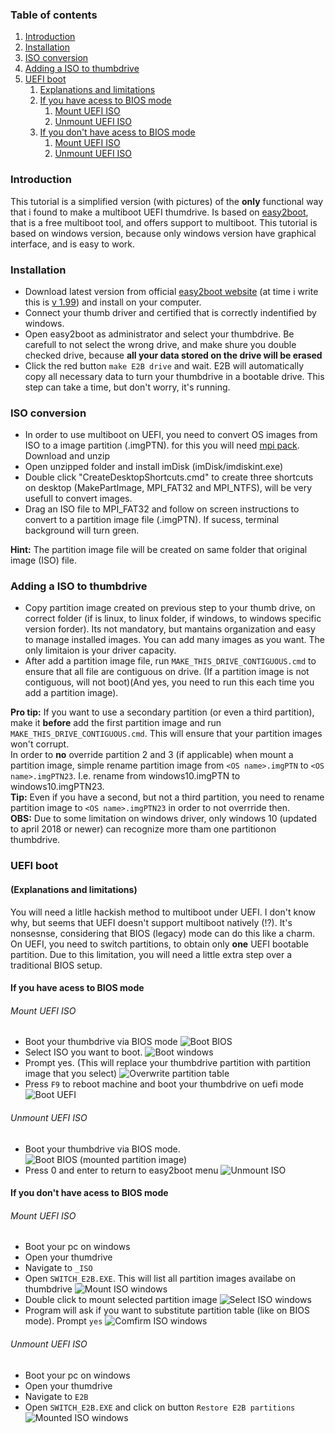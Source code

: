 ### Table of contents
1. [Introduction](#introduction)
2. [Installation](#installation)
3. [ISO conversion](#iso-conversion)
4. [Adding a ISO to thumbdrive](#adding-a-iso-to-thumbdrive)
5. [UEFI boot](#uefi-boot)
    1. [Explanations and limitations](#explanations-and-limitations)
    2. [If you have acess to BIOS mode](#if-you-have-acess-to-bios-mode)
         1. [Mount UEFI ISO](#mount-uefi-iso)
         2. [Unmount UEFI ISO](#unmount-uefi-iso)
    3. [If you don't have acess to BIOS mode](#if-you-dont-have-acess-to-bios-mode)
         1. [Mount UEFI ISO](#mount-uefi-iso-1)
         2. [Unmount UEFI ISO](#unmount-uefi-iso-1)




### Introduction
This tutorial is a simplified version (with pictures) of the **only** functional way that i found to make a multiboot UEFI thumdrive.
Is based on [easy2boot](http://www.easy2boot.com/), that is a free multiboot tool, and offers support to multiboot.
This tutorial is based on windows version, because only windows version have graphical interface, and is easy to work.

### Installation
* Download latest version from official [easy2boot website](http://www.easy2boot.com/download) (at time i write this is [v 1.99](http://files.easy2boot.com/200003273-a94b8ab584/Easy2Boot_v1.99.exe)) and install on your computer.
* Connect your thumb driver and certified that is correctly indentified by windows.
* Open easy2boot as administrator and select your thumbdrive. Be carefull to not select the wrong drive, and make shure you double checked drive, because **all your data stored on the drive will be erased**
* Click the red button `make E2B drive` and wait. E2B will automatically copy all necessary data to turn your thumbdrive in a bootable drive. This step can take a time, but don't worry, it's running.

### ISO conversion
* In order to use multiboot on UEFI, you need to convert OS images from ISO to a image partition (.imgPTN). for this you will need [mpi pack](http://www.easy2boot.com/download/mpi-pack/).<br> Download and unzip
* Open unzipped folder and install imDisk (imDisk/imdiskint.exe)
* Double click "CreateDesktopShortcuts.cmd" to create three shortcuts on desktop (MakePartImage, MPI_FAT32 and MPI_NTFS), will be very usefull to convert images.
* Drag an ISO file to MPI_FAT32 and follow on screen instructions to convert to a partition image file (.imgPTN).
If sucess, terminal background will turn green.

**Hint:** The partition image file will be created on same folder that original image (ISO) file.

### Adding a ISO to thumbdrive
* Copy partition image created on previous step to your thumb drive, on correct folder (if is linux, to linux folder, if windows, to windows specific version forder). Its not mandatory, but mantains organization and easy to manage installed images.
You can add many images as you want. The only limitaion is your driver capacity.
* After add a partition image file, run `MAKE_THIS_DRIVE_CONTIGUOUS.cmd` to ensure that all file are contiguous on drive. (If a partition image is not contiguous, will not boot)(And yes, you need to run this each time you add a  partition image).



**Pro tip:** If you want to use a secondary partition (or even a third partition), make it **before** add the first partition image and run `MAKE_THIS_DRIVE_CONTIGUOUS.cmd`. This will ensure that your partition images won't corrupt.
<br>In order to **no** override partition 2 and 3 (if applicable) when mount a partition image, simple rename partition image from `<OS name>.imgPTN` to `<OS name>.imgPTN23`. I.e. rename from windows10.imgPTN to windows10.imgPTN23.<br>
**Tip:** Even if you have a second, but not a third partition, you need to rename partition image to `<OS name>.imgPTN23` in order to not overrride then.
<br>
**OBS:** Due to some limitation on windows driver, only windows 10 (updated to april 2018 or newer) can recognize more tham one partitionon thumbdrive.

### UEFI boot
#### (Explanations and limitations)
You will need a litlle hackish method to multiboot under UEFI.
I don't know why, but seems that UEFI doesn't support multiboot natively (!?). It's nonsesnse, considering that BIOS (legacy) mode can do this like a charm.
On UEFI, you need to switch partitions, to obtain only **one** UEFI bootable partition.
Due to this limitation, you will need a little extra step over a traditional BIOS setup.

#### If you have acess to BIOS mode
###### Mount UEFI ISO

* Boot your thumbdrive via BIOS mode
![Boot BIOS](main_menu.png)
* Select ISO you want to boot.
![Boot windows](windows_menu.png)
* Prompt yes. (This will replace your thumbdrive partition with partition image that you select)
![Overwrite partition table](overwrite_partition_table.png)
* Press `F9` to reboot machine and boot your thumbdrive on uefi mode
![Boot UEFI](boot_uefi.png)

###### Unmount UEFI ISO
* Boot your thumbdrive via BIOS mode.
![Boot BIOS (mounted partition image)](boot_bios.png)
* Press 0 and enter to return to easy2boot menu
![Unmount ISO](unmount_iso.png)

#### If you don't have acess to BIOS mode
###### Mount UEFI ISO

* Boot your pc on windows
* Open your thumdrive
* Navigate to `_ISO`
* Open `SWITCH_E2B.EXE`. This will list all partition images availabe on thumbdrive
![Mount ISO windows](mount_iso_windows.png)
* Double click to mount selected partition image
![Select ISO windows](select_iso_windows.png)
* Program will ask if you want to substitute partition table (like on BIOS mode). Prompt `yes`
![Comfirm ISO windows](confirm_iso_windows.png)

###### Unmount UEFI ISO

* Boot your pc on windows
* Open your thumdrive
* Navigate to `E2B`
* Open `SWITCH_E2B.EXE` and click on button `Restore E2B partitions`
![Mounted ISO windows](mounted_iso_windows.png)

